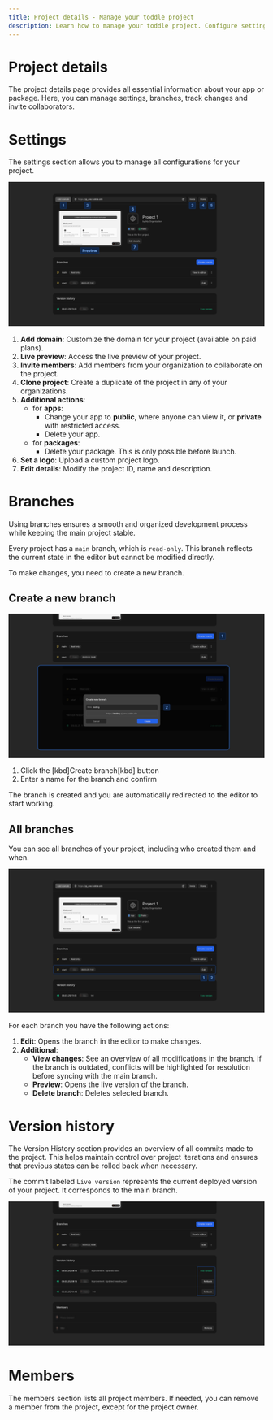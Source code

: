 ```yaml
---
title: Project details - Manage your toddle project
description: Learn how to manage your toddle project. Configure settings, collaborate on branches with team members and track changes in version history.
---
```


# Project details
The project details page provides all essential information about your app or package. Here, you can manage settings, branches, track changes and invite collaborators.

# Settings
The settings section allows you to manage all configurations for your project.

![Project settings|16/9](project-settings.webp)

1. **Add domain**: Customize the domain for your project (available on paid plans).
2. **Live preview**: Access the live preview of your project.
3. **Invite members**: Add members from your organization to collaborate on the project.
4. **Clone project**: Create a duplicate of the project in any of your organizations.
5. **Additional actions**:
    - for **apps**: 
        - Change your app to **public**, where anyone can view it, or **private** with restricted access.
        - Delete your app.
    - for **packages**:
        - Delete your package. This is only possible before launch.
6. **Set a logo**: Upload a custom project logo.
7. **Edit details**: Modify the project ID, name and description.

# Branches
Using branches ensures a smooth and organized development process while keeping the main project stable.

Every project has a `main` branch, which is `read-only`. This branch reflects the current state in the editor but cannot be modified directly.

To make changes, you need to create a new branch.

## Create a new branch
![Create new branch|16/9](create-new-branch.webp)

1. Click the [kbd]Create branch[kbd] button
2. Enter a name for the branch and confirm

The branch is created and you are automatically redirected to the editor to start working.

## All branches
You can see all branches of your project, including who created them and when.

![Branch actions|16/9](branch-actions.webp)

For each branch you have the following actions:

1. **Edit**: Opens the branch in the editor to make changes.
2. **Additional**:
    - **View changes**: See an overview of all modifications in the branch. If the branch is outdated, conflicts will be highlighted for resolution before syncing with the main branch.
    - **Preview**: Opens the live version of the branch.
    - **Delete branch**: Deletes selected branch.

# Version history
The Version History section provides an overview of all commits made to the project. This helps maintain control over project iterations and ensures that previous states can be rolled back when necessary.

The commit labeled `Live version` represents the current deployed version of your project. It corresponds to the main branch.

![Version history|16/9](version-history.webp)

# Members
The members section lists all project members. If needed, you can remove a member from the project, except for the project owner.
